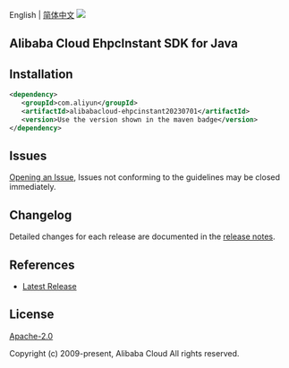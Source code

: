 English | [简体中文](README-CN.md)
![](https://aliyunsdk-pages.alicdn.com/icons/AlibabaCloud.svg)

## Alibaba Cloud EhpcInstant SDK for Java

## Installation

```xml
<dependency>
   <groupId>com.aliyun</groupId>
   <artifactId>alibabacloud-ehpcinstant20230701</artifactId>
   <version>Use the version shown in the maven badge</version>
</dependency>
```

## Issues
[Opening an Issue](https://github.com/aliyun/alibabacloud-java-async-sdk/issues/new), Issues not conforming to the guidelines may be closed immediately.

## Changelog
Detailed changes for each release are documented in the [release notes](./ChangeLog.txt).

## References
* [Latest Release](https://github.com/aliyun/alibabacloud-async-java-sdk/)

## License
[Apache-2.0](http://www.apache.org/licenses/LICENSE-2.0)

Copyright (c) 2009-present, Alibaba Cloud All rights reserved.